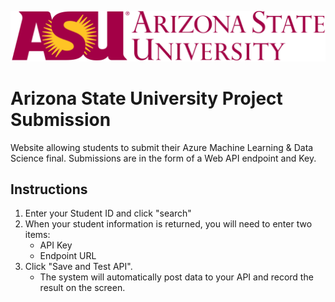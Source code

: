![ASU Logo](/src/ASUProjectSubmission/wwwroot/images/asu_logo_2.png)
# Arizona State University Project Submission
Website allowing students to submit their Azure Machine Learning & Data Science final. Submissions are in the form of a Web API endpoint and Key.  

## Instructions

1. Enter your Student ID and click "search"
2. When your student information is returned, you will need to enter two items:
    * API Key 
    * Endpoint URL
3. Click "Save and Test API". 
    * The system will automatically post data to your API and record the result on the screen. 
